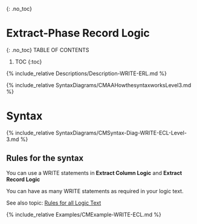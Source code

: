 {: .no_toc}
# Extract-Phase Record Logic 

{: .no_toc}
TABLE OF CONTENTS 
1. TOC
{:toc}  

{% include_relative Descriptions/Description-WRITE-ERL.md %}

{% include_relative SyntaxDiagrams/CMAAHowthesyntaxworksLevel3.md %}

# Syntax 

{% include_relative SyntaxDiagrams/CMSyntax-Diag-WRITE-ECL-Level-3.md %}  

## Rules for the syntax

You can use a WRITE statements in **Extract Column Logic** and **Extract Record Logic**

You can have as many WRITE statements as required in your logic text.

See also topic: [Rules for all Logic Text](../../Workbench/RulesforallLogicText.md) 

{% include_relative Examples/CMExample-WRITE-ECL.md %} 
